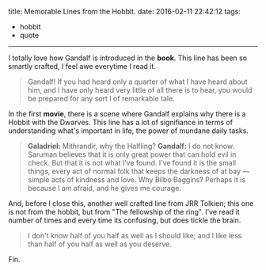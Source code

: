 title: Memorable Lines from the Hobbit.
date: 2016-02-11 22:42:12
tags:
  - hobbit
  - quote
---

I totally love how Gandalf is introduced in the **book**. This line has been so smartly crafted, I feel awe everytime I read it.
> Gandalf! If you had heard only a quarter of what I have heard about him, and I have only heard very little of all there is to hear, you would be prepared for any sort I of remarkable tale.

In the first **movie**, there is a scene where Gandalf explains why there is a Hobbit with the Dwarves. This line has a lot of signifiance in terms of understanding what's important in life, the power of mundane daily tasks.

> **Galadriel:** Mithrandir, why the Halfling?
> **Gandalf:** I do not know. Saruman believes that it is only great power that can hold evil in check. But that it is not what I’ve found. I’ve found it is the small things, every act of normal folk that keeps the darkness of at bay — simple acts of kindness and love. Why Bilbo Baggins? Perhaps it is because I am afraid, and he gives me courage.

And, before I close this, another well crafted line from JRR Tolkien; this one is not from the hobbit, but from "The fellowship of the ring". I've read it number of times and every time its confusing, but does tickle the brain.
> I don't know half of you half as well as I should like; and I like less than half of you half as well as you deserve.

Fin.
